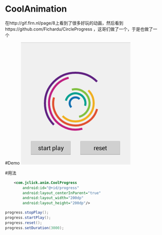 # CoolAnimation
在http://gif.flrn.nl/page/8上看到了很多好玩的动画，然后看到https://github.com/Fichardu/CircleProgress ，这哥们做了一个，于是也做了一个

#Demo
<img src="./demo.gif" width="360">

#用法
```xml
    <com.jclick.anim.CoolProgress
        android:id="@+id/progress"
        android:layout_centerInParent="true"
        android:layout_width="200dp"
        android:layout_height="200dp"/>
```

```java
progress.stopPlay();
progress.startPlay();
progress.reset();
progress.setDuration(3000);
```
